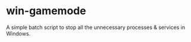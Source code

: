 # win-gamemode
A simple batch script to stop all the unnecessary processes &amp; services in Windows.
